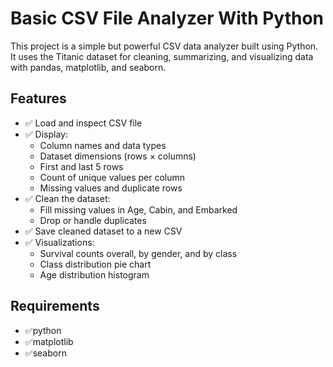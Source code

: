 
# Basic CSV File Analyzer With Python

This project is a simple but powerful CSV data analyzer built using Python. It uses the Titanic dataset for cleaning, summarizing, and visualizing data with pandas, matplotlib, and seaborn.


##  Features

- ✅ Load and inspect CSV file
- ✅ Display:
  - Column names and data types
  - Dataset dimensions (rows × columns)
  - First and last 5 rows
  - Count of unique values per column
  - Missing values and duplicate rows
- ✅ Clean the dataset:
  - Fill missing values in Age, Cabin, and Embarked
  - Drop or handle duplicates
- ✅ Save cleaned dataset to a new CSV
- ✅ Visualizations:
  - Survival counts overall, by gender, and by class
  - Class distribution pie chart
  - Age distribution histogram
## Requirements
- ✅python
- ✅matplotlib
- ✅seaborn
 

